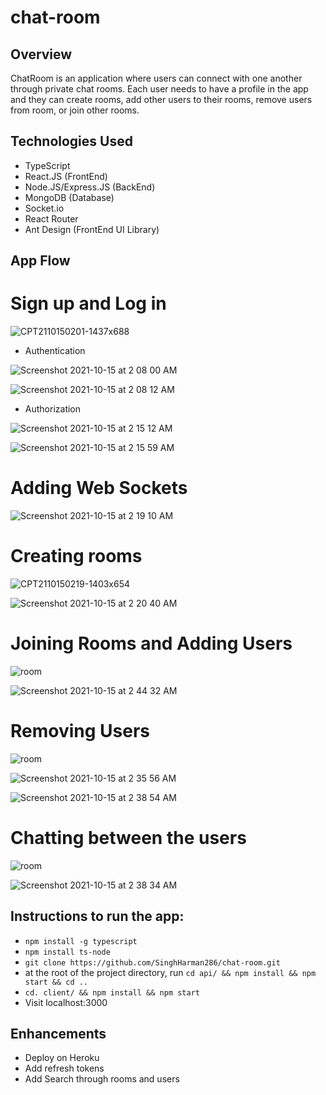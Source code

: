 # chat-room

## Overview
ChatRoom is an application where users can connect with one another through private chat rooms. Each user needs to have a profile in the app and they can create rooms, add other users to their rooms, remove users from room, or join other rooms.

## Technologies Used
- TypeScript
- React.JS (FrontEnd)
- Node.JS/Express.JS (BackEnd)
- MongoDB (Database)
- Socket.io
- React Router
- Ant Design (FrontEnd UI Library)

## App Flow

# Sign up and Log in

![CPT2110150201-1437x688](https://user-images.githubusercontent.com/67038446/137453819-93758303-28c6-47d9-9721-e8c30c82746b.gif)

- Authentication

![Screenshot 2021-10-15 at 2 08 00 AM](https://user-images.githubusercontent.com/67038446/137453998-0e076302-3ced-4449-874c-c2c33522fa41.png)


![Screenshot 2021-10-15 at 2 08 12 AM](https://user-images.githubusercontent.com/67038446/137454020-f2aef683-21a3-4b48-a2ae-0fd28c86172b.png)

- Authorization

![Screenshot 2021-10-15 at 2 15 12 AM](https://user-images.githubusercontent.com/67038446/137454984-1ce18537-dc6b-484f-ac58-fc3867279f43.png)


![Screenshot 2021-10-15 at 2 15 59 AM](https://user-images.githubusercontent.com/67038446/137455121-a60bd843-2d67-47ce-9eff-20548326aca5.png)

# Adding Web Sockets
![Screenshot 2021-10-15 at 2 19 10 AM](https://user-images.githubusercontent.com/67038446/137455738-faccf501-4adc-4a57-bbd0-6c8f8b82e5cc.png)


# Creating rooms
![CPT2110150219-1403x654](https://user-images.githubusercontent.com/67038446/137455906-60ab6cf8-7ad9-445c-b120-aca8e528b5ce.gif)


![Screenshot 2021-10-15 at 2 20 40 AM](https://user-images.githubusercontent.com/67038446/137455943-34644fe9-3b20-4f02-9e16-2a0530d4aa0e.png)

# Joining Rooms and Adding Users
![room](https://user-images.githubusercontent.com/67038446/137459213-1fb122d5-c379-47c1-a912-de96c8e67a8b.gif)

![Screenshot 2021-10-15 at 2 44 32 AM](https://user-images.githubusercontent.com/67038446/137459291-9771c207-a54c-4a48-87ec-ca24e98582e0.png)

# Removing Users
![room](https://user-images.githubusercontent.com/67038446/137459695-876d4fdf-12c3-4b35-8d07-95fa614004fc.gif)


![Screenshot 2021-10-15 at 2 35 56 AM](https://user-images.githubusercontent.com/67038446/137458142-e0d226d5-03c2-4cdf-b829-6ae4387c6d0a.png)


![Screenshot 2021-10-15 at 2 38 54 AM](https://user-images.githubusercontent.com/67038446/137458499-6bfe97e7-d114-4d0a-90f2-c5a9bc6634f9.png)

# Chatting between the users
![room](https://user-images.githubusercontent.com/67038446/137458370-7f079865-367e-4042-b88c-e9b8ace8d043.gif)


![Screenshot 2021-10-15 at 2 38 34 AM](https://user-images.githubusercontent.com/67038446/137458452-c8294f08-4792-4824-9c64-c55204b443de.png)



## Instructions to run the app:
- `npm install -g typescript`
- `npm install ts-node`
- `git clone https://github.com/SinghHarman286/chat-room.git`
- at the root of the project directory, run `cd api/ && npm install && npm start && cd ..`
- `cd. client/ && npm install && npm start`
- Visit localhost:3000


## Enhancements

- Deploy on Heroku
- Add refresh tokens
- Add Search through rooms and users
